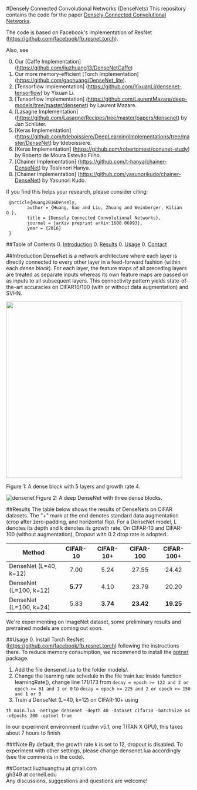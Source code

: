 #Densely Connected Convolutional Networks (DenseNets)
This repository contains the code for the paper [Densely Connected Convolutional Networks](http://arxiv.org/abs/1608.06993). 


The code is based on Facebook's implementation of ResNet (https://github.com/facebook/fb.resnet.torch).

Also, see 

0. Our [Caffe Implementation] (https://github.com/liuzhuang13/DenseNetCaffe)
0. Our more memory-efficient [Torch Implementation] (https://github.com/gaohuang/DenseNet_lite).
0. [Tensorflow Implementation] (https://github.com/YixuanLi/densenet-tensorflow) by Yixuan Li.
0. [Tensorflow Implementation] (https://github.com/LaurentMazare/deep-models/tree/master/densenet) by Laurent Mazare.
0. [Lasagne Implementation] (https://github.com/Lasagne/Recipes/tree/master/papers/densenet) by Jan Schlüter.
0. [Keras Implementation] (https://github.com/tdeboissiere/DeepLearningImplementations/tree/master/DenseNet) by tdeboissiere. 
0. [Keras Implementation] (https://github.com/robertomest/convnet-study) by Roberto de Moura Estevão Filho.
0. [Chainer Implementation] (https://github.com/t-hanya/chainer-DenseNet) by Toshinori Hanya.
0. [Chainer Implementation] (https://github.com/yasunorikudo/chainer-DenseNet) by Yasunori Kudo.

If you find this helps your research, please consider citing:

     @article{Huang2016Densely,
     		author = {Huang, Gao and Liu, Zhuang and Weinberger, Kilian Q.},
     		title = {Densely Connected Convolutional Networks},
     		journal = {arXiv preprint arXiv:1608.06993},
     		year = {2016}
     }


##Table of Contents
0. [Introduction](#introduction)
0. [Results](#results)
0. [Usage](#usage)
0. [Contact](#contact)

##Introduction
DenseNet is a network architecture where each layer is directly connected to every other layer in a feed-forward fashion (within each *dense block*). For each layer, the feature maps of all preceding layers are treated as separate inputs whereas its own feature maps are passed on as inputs to all subsequent layers. This connectivity pattern yields state-of-the-art accuracies on CIFAR10/100 (with or without data augmentation) and SVHN.

<img src="https://cloud.githubusercontent.com/assets/8370623/17981494/f838717a-6ad1-11e6-9391-f0906c80bc1d.jpg" width="480">

Figure 1: A dense block with 5 layers and growth rate 4. 


![densenet](https://cloud.githubusercontent.com/assets/8370623/17981496/fa648b32-6ad1-11e6-9625-02fdd72fdcd3.jpg)
Figure 2: A deep DenseNet with three dense blocks. 



##Results
The table below shows the results of DenseNets on CIFAR datasets. The "+" mark at the end denotes standard data augmentation (crop after zero-padding, and horizontal flip). For a DenseNet model, L denotes its depth and k denotes its growth rate. On CIFAR-10 and CIFAR-100 (without augmentation), Dropout with 0.2 drop rate is adopted.

Method | CIFAR-10 | CIFAR-10+ | CIFAR-100 | CIFAR-100+ 
-------|:--------:|:--------:|:--------:|:--------:|
DenseNet (L=40, k=12) |7.00 |5.24 | 27.55|24.42
DenseNet (L=100, k=12)|**5.77** |4.10 | 23.79|20.20
DenseNet (L=100, k=24)|5.83 |**3.74** | **23.42**|**19.25**

We're experimenting on ImageNet dataset, some preliminary results and pretrained models are coming out soon.


##Usage 
0. Install Torch ResNet (https://github.com/facebook/fb.resnet.torch) following the instructions there. To reduce memory consumption, we recommend to install the [optnet](https://github.com/fmassa/optimize-net) package. 
1. Add the file densenet.lua to the folder models/.
2. Change the learning rate schedule in the file train.lua: inside function learningRate(), change line 171/173
from ```decay = epoch >= 122 and 2 or epoch >= 81 and 1 or 0```
 to 
 ```decay = epoch >= 225 and 2 or epoch >= 150 and 1 or 0 ```
3. Train a DenseNet (L=40, k=12) on CIFAR-10+ using

```
th main.lua -netType densenet -depth 40 -dataset cifar10 -batchSize 64 -nEpochs 300 -optnet true
``` 
In our experiment environment (cudnn v5.1, one TITAN X GPU), this takes about 7 hours to finish

###Note
By default, the growth rate k is set to 12, dropout is disabled. To experiment with other settings, please change densenet.lua accordingly (see the comments in the code).

##Contact
liuzhuangthu at gmail.com  
gh349 at cornell.edu   
Any discussions, suggestions and questions are welcome!






